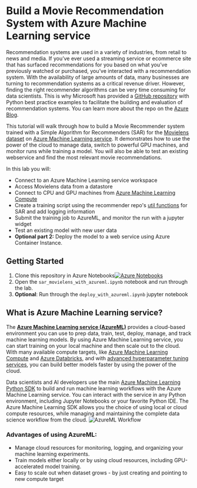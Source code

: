 # Build a Movie Recommendation System with Azure Machine Learning service
Recommendation systems are used in a variety of industries, from retail to news and media. If you’ve ever used a streaming service or ecommerce site that has surfaced recommendations for you based on what you’ve previously watched or purchased, you’ve interacted with a recommendation system. With the availability of large amounts of data, many businesses are turning to recommendation systems as a critical revenue driver. However, finding the right recommender algorithms can be very time consuming for data scientists. This is why Microsoft has provided a [GitHub repository](https://github.com/Microsoft/Recommenders) with Python best practice examples to facilitate the building and evaluation of recommendation systems. You can learn more about the repo on the [Azure Blog](https://azure.microsoft.com/en-us/blog/building-recommender-systems-with-azure-machine-learning-service/).

This tutorial will walk through how to build a Movie Recommender system trained with a Simple Algorithm for Recommenders (SAR) for the [Movielens dataset](https://grouplens.org/datasets/movielens/) on [Azure Machine Learning service](https://docs.microsoft.com/azure/machine-learning/service/overview-what-is-azure-ml). It demonstrates how to use the power of the cloud to manage data, switch to powerful GPU machines, and monitor runs while training a model. You will also be able to test an existing webservice and find the most relevant movie recommendations.

In this lab you will:

- Connect to an Azure Machine Learning service workspace
- Access Movielens data from a datastore
- Connect to CPU and GPU machines from [Azure Machine Learning Compute](https://docs.microsoft.com/en-us/azure/machine-learning/service/how-to-set-up-training-targets#amlcompute)
- Create a training script using the recommender repo's [util functions](https://github.com/Microsoft/Recommenders/tree/master/reco_utils) for SAR and add logging information
- Submit the training job to AzureML, and monitor the run with a jupyter widget
- Test an existing model with new user data
- **Optional part 2:** Deploy the model to a web service using Azure Container Instance. 

## Getting Started

1. Clone this repository in Azure Notebooks[![Azure Notebooks](https://notebooks.azure.com/launch.svg)](https://notebooks.azure.com/heatherbshapiro/projects/pycon-recommender?clone=true) 
2. Open the `sar_movielens_with_azureml.ipynb` notebook and run through the lab.
3. **Optional**: Run through the `deploy_with_azureml.ipynb` jupyter notebook

## What is Azure Machine Learning service?
The **[Azure Machine Learning service (AzureML)](https://docs.microsoft.com/azure/machine-learning/service/overview-what-is-azure-ml)** provides a cloud-based environment you can use to prep data, train, test, deploy, manage, and track machine learning models. By using Azure Machine Learning service, you can start training on your local machine and then scale out to the cloud. With many available compute targets, like [Azure Machine Learning Compute](https://docs.microsoft.com/en-us/azure/machine-learning/service/how-to-set-up-training-targets#amlcompute) and [Azure Databricks](https://docs.microsoft.com/en-us/azure/azure-databricks/what-is-azure-databricks), and with [advanced hyperparameter tuning services](https://docs.microsoft.com/en-us/azure/machine-learning/service/how-to-tune-hyperparameters), you can build better models faster by using the power of the cloud.

Data scientists and AI developers use the main [Azure Machine Learning Python SDK](https://docs.microsoft.com/en-us/python/api/overview/azure/ml/intro?view=azure-ml-py) to build and run machine learning workflows with the Azure Machine Learning service. You can interact with the service in any Python environment, including Jupyter Notebooks or your favorite Python IDE. The Azure Machine Learning SDK allows you the choice of using local or cloud compute resources, while managing and maintaining the complete data science workflow from the cloud.
![AzureML Workflow](https://docs.microsoft.com/en-us/azure/machine-learning/service/media/overview-what-is-azure-ml/aml.png)

### Advantages of using AzureML:
- Manage cloud resources for monitoring, logging, and organizing your machine learning experiments.
- Train models either locally or by using cloud resources, including GPU-accelerated model training.
- Easy to scale out when dataset grows - by just creating and pointing to new compute target

